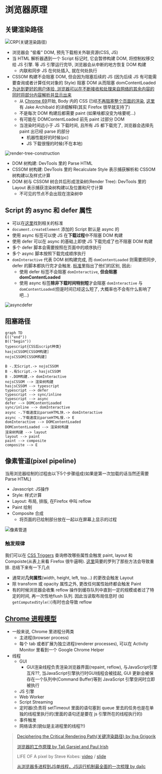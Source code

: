 # 浏览器原理

## 关键渲染路径

![CRP(关键渲染路径)](http://www.igvita.com/posts/12/doc-render-js.png)

* 浏览器会 "偷看" DOM, 预先下载相关外联资源(CSS, JS)
* 当 HTML 解析器遇到一个 Script 标记时, 它会暂停构建 DOM, 将控制权移交给 JS 引擎. 等 JS 引擎运行完毕, 浏览器会从中断的地方恢复 DOM 构建
  * 内联和同步 JS 在何处插入, 就在何处执行
* CSSOM 构建不会阻塞 DOM, 但会因为阻塞后续的 JS (因为后续 JS 有可能需要查询或者计算任何对象的 Style) 阻塞 DOM 从而阻塞 domContentLoaded
* [为达到更好的用户体验, 浏览器可以在不断接收和处理来自网络的其余内容的同时将部分内容解析并显示出来](https://stackoverflow.com/questions/34289535/why-first-paint-is-happening-before-domcontentloaded)
  * 从 [Chrome 69](https://twitter.com/patmeenan/status/1037027969842208777)开始, Body 内的 CSS 已经[不再阻塞整个页面的渲染](https://docs.google.com/presentation/d/1D4foHkE0VQdhcA5_hiesl8JhEGeTDRrQR4gipfJ8z7Y/present?slide=id.g1d760124ab_0_6), [这里](https://jakearchibald.com/2016/link-in-body/) 有 Jake Archibald 的详细解释(其实 Firefox 很早就支持了)
  * 不是每次 DOM 构建后都需要 paint (如果啥都没变为啥要呢...)
  * 有可能在 DOMContentLoaded 前先 paint 过部分 DOM
  * 当渲染时间远小于 JS 下载时间, 且所有 JS 都下载完了, 浏览器会选择先 paint 出已经 parse 的部分
    * 机器性能好的时候(pc)
    * JS 下载很慢的时候(不在本地)

![render-tree-construction](https://developers.google.com/web/fundamentals/performance/critical-rendering-path/images/render-tree-construction.png)

* DOM 树构建: DevTools 里的 Parse HTML
* CSSOM 树构建: DevTools 里的 Recalculate Style 表示捕获解析和 CSSOM 树构建以及样式计算
* DOM 树与 CSSOM 树合并后形成渲染树(Render Tree): DevTools 里的 Layout 表示捕获渲染树构建以及位置和尺寸计算
  * 不可见的节点不会出现在渲染树中

## Script 的 async 和 defer 属性

* 可以在[这里](https://html.spec.whatwg.org/multipage/scripting.html#attr-script-defer)找到相关的标准
* `document.createElement` 添加的 Script 默认是 async 的
* 使用 async 标签可以使 JS 在**下载过程**中不阻塞 DOM 构建
* 使用 defer 可以在 async 的基础上即使 JS 下载完成了也不阻塞 DOM 构建
* 多个 defer 脚本会需要按照在页面中的顺序执行
* 多个 async 脚本按照下载完成顺序执行
* `domInteractive` 代表 DOM 树构建完成, 而 `domContentLoaded` 则需要把同步, defer 的脚本都执行完才会触发. [标准](https://html.spec.whatwg.org/multipage/parsing.html#the-end)里指出了他们的区别, 因此:
  * 使用 defer 标签不会阻塞 `domInteractive`, **但会阻塞 domContentLoaded**
  * 使用 async 标签**除非下载时间特别短**才会阻塞 `domInteractive` 与 `domContentLoaded`(但是时间已经这么短了, 大概率也不会有什么影响了吧...)

![asyncdefer](https://html.spec.whatwg.org/images/asyncdefer.svg)

## 阻塞路径

```mermaid
graph TD
E(("end"))
B(("begin"))
typescript{CSS后script种类}
hasjsCSSOM[CSSOM构建]
nojsCSSOM[CSSOM构建]

B -.无Script.-> nojsCSSOM
B -.有Script.-> hasjsCSSOM
B -.DOM构建.-> domInteractive
nojsCSSOM --> 渲染树构建
hasjsCSSOM --> typescript
typescript --> defer
typescript --> sync/inline
typescript --> async
defer --> DOMContentLoaded
sync/inline --> domInteractive
async -.下载速度比parseHTML快.-> domInteractive
async -.下载速度比parseHTML慢.-> E
domInteractive --> DOMContentLoaded
DOMContentLoaded --> 渲染树构建
渲染树构建 --> layout
layout --> paint
paint --> composite
composite --> E

```

## 像素管道(pixel pipeline)

当用浏览器绘制的过程由以下5个步骤组成(如果是第一次加载的话当然还需要 Parse HTML)

* Javascript: JS操作
* Style: 样式计算
* Layout: 布局, 排版, 在Firefox 中叫 reflow
* Paint 绘制
* Composite 合成
  * 将页面的已绘制部分放在一起以在屏幕上显示的过程

![像素管道](https://developers.google.com/web/fundamentals/performance/rendering/images/intro/frame-full.jpg?hl=zh-cn)

### 触发规律

我们可以在 [CSS Triggers](https://csstriggers.com/) 查询修改哪些属性会触发 paint, layout 和 Compoiste(从表上来看 Firefox 很牛逼啊). [这里](https://gist.github.com/pvolyntsev/cdade177ded110e2ad97)简要的罗列了那些方法会导致重排. 总结下来有一下几点

* 通常对**几何属性**(width, height, left, top...) 的更改会触发 Layout
* 除 transform 或 opacity 属性之外, 更改任何属性始终都会触发 Paint
* 有的时候浏览器会收集 reflow 操作到缓存队列中直到一定的规模或者过了特定的时间, 再一次性地flush 队列. 因此当读取布局信息时 (如`getComputedStyle()`)有时也会导致 reflow

## [Chrome 进程模型](https://www.chromium.org/developers/design-documents/multi-process-architecture)

* 一般来说, Chrome 里进程分两类
  * 主进程(browser process)
  * 每个 tab 或者扩展为独立进程(renderer processes), 可以在 Activity Monitor 里看到一个 Google Chrome Helper
* 线程
  * GUI
    * GUI渲染线程负责渲染浏览器界面(repaint, reflow), 与JavaScript引擎互斥??, 当JavaScript引擎执行时GUI线程会被挂起, GUI 更新会被保存在一个队列中(Command Buffer)等到 JavaScript 引擎空闲时立即被执行
  * JS 引擎
  * Web Worker
  * Script Streaming
  * 定时器(负责将 setTimeout 里面的语句塞到 queue 里去的任务也是在单独的线程里执行的(里面的语句还是要在 js 引擎所在的线程执行的)
  * 事件触发
  * 网络请求(貌似是主进程里的线程?!)

> [Deciphering the Critical Rendering Path(关键渲染路径) by Ilya Grigorik](https://calendar.perfplanet.com/2012/deciphering-the-critical-rendering-path/)
>
> [浏览器的工作原理 by Tali Garsiel and Paul Irish](https://www.html5rocks.com/zh/tutorials/internals/howbrowserswork/#The_main_flow)
>
> LIFE OF A pixel by Steve Kobes: [video](https://drive.google.com/file/d/1Ky59m-F79ULs4ydMbD4Mp1dBXvs_eDes/view) / [slide](https://docs.google.com/presentation/d/1boPxbgNrTU0ddsc144rcXayGA_WF53k96imRH8Mp34Y/edit#slide=id.p)
>
> [从浏览器多进程到JS单线程，JS运行机制最全面的一次梳理 by dailc](http://www.dailichun.com/2018/01/21/js_singlethread_eventloop.html)
